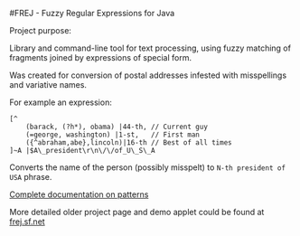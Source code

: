 #FREJ - Fuzzy Regular Expressions for Java

Project purpose:

Library and command-line tool for text processing, using
fuzzy matching of fragments joined by expressions of special form.

Was created for conversion of postal addresses infested with misspellings and variative names.

For example an expression:

    [^
        (barack, (?h*), obama) |44-th, // Current guy
        (=george, washington) |1-st,   // First man
        ({^abraham,abe},lincoln)|16-th // Best of all times
    ]~A |$A\_president\r\n\/\/of_U\_S\_A

Converts the name of the person (possibly misspelt) to `N-th president of USA` phrase.

[Complete documentation on patterns](http://frej.sourceforge.net/rules.html)

More detailed older project page and demo applet could be found at [frej.sf.net](http://frej.sourceforge.net/)
